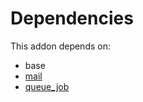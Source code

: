 # Dependencies

This addon depends on:

- base
- [mail](https://github.com/bringout/oca-ocb-core/tree/0e11bee18c8c7dd39664f7b81670e02dd0705e48/odoo-bringout-oca-ocb-mail)
- [queue_job](https://github.com/bringout/oca-technical)
